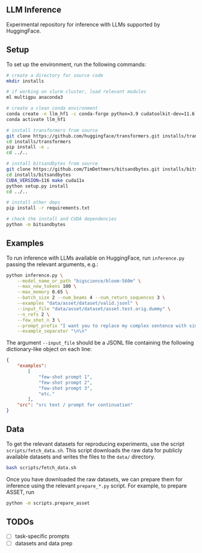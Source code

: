 ## LLM Inference

Experimental repository for inference with LLMs supported by HuggingFace.

## Setup

To set up the environment, run the following commands:

```bash
# create a directory for source code
mkdir installs

# if working on slurm cluster, load relevant modules
ml multigpu anaconda3

# create a clean conda environment
conda create -n llm_hf1 -c conda-forge python=3.9 cudatoolkit-dev=11.6 -y
conda activate llm_hf1

# install transformers from source
git clone https://github.com/huggingface/transformers.git installs/transformers
cd installs/transformers
pip install -e .
cd ../..

# install bitsandbytes from source
git clone https://github.com/TimDettmers/bitsandbytes.git installs/bitsandbytes
cd installs/bitsandbytes
CUDA_VERSION=116 make cuda11x
python setup.py install
cd ../..

# install other deps
pip install -r requirements.txt

# check the install and CUDA dependencies
python -m bitsandbytes
```

## Examples

To run inference with LLMs available on HuggingFace, run `inference.py` passing the relevant arguments, e.g.:

```bash
python inference.py \
	--model_name_or_path "bigscience/bloom-560m" \
	--max_new_tokens 100 \
	--max_memory 0.65 \
	--batch_size 2 --num_beams 4 --num_return_sequences 3 \
	--examples "data/asset/dataset/valid.jsonl" \
	--input_file "data/asset/dataset/asset.test.orig.dummy" \
	--n_refs 2 \
	--few_shot_n 3 \
	--prompt_prefix "I want you to replace my complex sentence with simple sentence(s). Keep the meaning same, but make them simpler." \
	--example_separator "\n\n"
```

The argument `--input_file` should be a JSONL file containing the following dictionary-like object on each line:

```json
{
    "examples": 
        [
            "few-shot prompt 1", 
            "few-shot prompt 2", 
            "few-shot prompt 3",
            "etc."
        ], 
    "src": "src text / prompt for continuation"
}
```

## Data

To get the relevant datasets for reproducing experiments, use the script `scripts/fetch_data.sh`. 
This script downloads the raw data for publicly available datasets and writes the files to the `data/` directory.

```bash
bash scripts/fetch_data.sh
```

Once you have downloaded the raw datasets, we can prepare them for inference using the relevant `prepare_*.py` script.
For example, to prepare ASSET, run

```bash
python -m scripts.prepare_asset
```


## TODOs

- [ ] task-specific prompts
- [ ] datasets and data prep